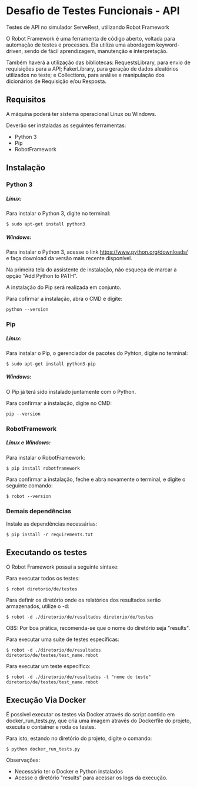 # Desafio de Testes Funcionais - API
Testes de API no simulador ServeRest, utilizando Robot Framework

O Robot Framework é uma ferramenta de código aberto, voltada para automação de testes e processos. Ela utiliza uma abordagem keyword-driven, sendo de fácil aprendizagem, manutenção e interpretação. 

Também haverá a utilização das bibliotecas: RequestsLibrary, para envio de requisições para a API; FakerLibrary, para geração de dados aleatórios utilizados no teste; e Collections, para análise e manipulação dos dicionários de Requisição e/ou Resposta.

## Requisitos

A máquina poderá ter sistema operacional Linux ou Windows.

Deverão ser instaladas as seguintes ferramentas:

- Python 3
- Pip
- RobotFramework

## Instalação

### Python 3

##### Linux:
Para instalar o Python 3, digite no terminal:

    $ sudo apt-get install python3

##### Windows:
Para instalar o Python 3, acesse o link https://www.python.org/downloads/ e faça download da versão mais recente disponível.

Na primeira tela do assistente de instalação, não esqueça de marcar a opção "Add Python to PATH".

A instalação do Pip será realizada em conjunto.

Para cofirmar a instalação, abra o CMD e digite:

    python --version

### Pip

##### Linux:
Para instalar o Pip, o gerenciador de pacotes do Pyhton, digite no terminal:
	
	$ sudo apt-get install python3-pip

##### Windows:
O Pip já terá sido instalado juntamente com o Python.

Para confirmar a instalação, digite no CMD:
    
    pip --version

### RobotFramework

##### Linux e Windows:
Para instalar o RobotFramework:
	
	$ pip install robotframework
	
Para confirmar a instalação, feche e abra novamente o terminal, e digite o seguinte comando:

    $ robot --version

### Demais dependências
Instale as dependências necessárias:
    
    $ pip install -r requirements.txt

## Executando os testes

O Robot Framework possui a seguinte sintaxe:

Para executar todos os testes:
    
    $ robot diretorio/de/testes

Para definir os diretório onde os relatórios dos resultados serão armazenados, utilize o -d:

    $ robot -d ./diretorio/de/resultados diretorio/de/testes

OBS: Por boa prática, recomenda-se que o nome do diretório seja "results".

Para executar uma suíte de testes específicas:

    $ robot -d ./diretorio/de/resultados diretorio/de/testes/test_name.robot

Para executar um teste específico:

    $ robot -d ./diretorio/de/resultados -t "nome do teste" diretorio/de/testes/test_name.robot
    
## Execução Via Docker

É possivel executar os testes via Docker através do script contido em docker_run_tests.py, que cria uma imagem através do Dockerfile do projeto, executa o container e roda os testes.

Para isto, estando no diretório do projeto, digite o comando:

    $ python docker_run_tests.py
    
Observações:
- Necessário ter o Docker e Python instalados
- Acesse o diretório "results" para acessar os logs da execução.
